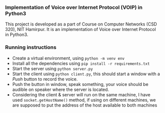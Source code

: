 ### Implementation of Voice over Internet Protocol (VOIP) in Python3
This project is developed as a part of Course on Computer Networks (CSD 320), NIT Hamirpur. It is an implementation of Voice over Internet Protocol in Python3. 

### Running instructions
- Create a virtual environment, using `python -m venv env`
- Install all the dependencies using `pip install -r requirements.txt`
- Start the server using `python server.py`
- Start the client using `python client.py`, this should start a window with a _Push_ button to record the voice. 
- Push the button in window, speak something, your voice should be audible on speaker where the server is located. 
- Considering the client & server will run on the same machine, I have used `socket.getHostName()` method, if using on different machines, we are supposed to put the address of the host available to both machines